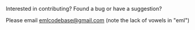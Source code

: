 Interested in contributing? Found a bug or have a suggestion?

Please email emlcodebase@gmail.com (note the lack of vowels in "eml")
